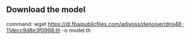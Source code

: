 ## Download the model
command:
    wget https://dl.fbaipublicfiles.com/adiyoss/denoiser/dns48-11decc9d8e3f0998.th -o model.th